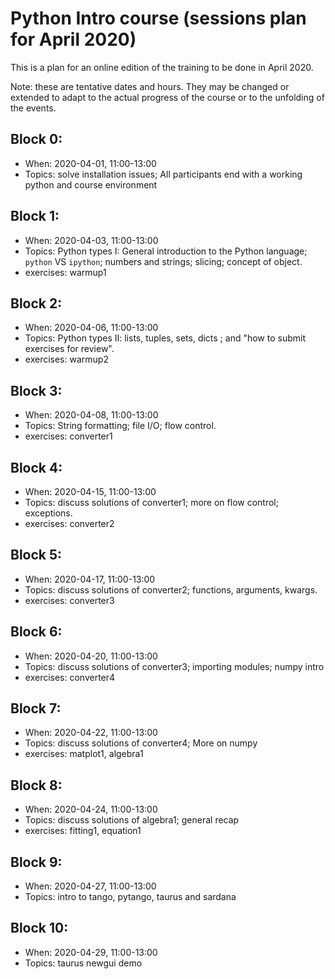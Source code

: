 # Python Intro course (sessions plan for April 2020)

This is a plan for an online edition of the training to be done in April 2020.

Note: these are tentative dates and hours. They may be changed or extended 
to adapt to the actual progress of the course or to the unfolding of the events.


## Block 0:
- When: 2020-04-01, 11:00-13:00
- Topics: solve installation issues; All participants end with a working python 
  and course environment

## Block 1:
- When: 2020-04-03, 11:00-13:00
- Topics: Python types I: General introduction to the Python language; 
  `python` VS `ipython`; numbers and strings; slicing; concept of object.
- exercises: warmup1

## Block 2:
- When: 2020-04-06, 11:00-13:00
- Topics: Python types II: lists, tuples, sets, dicts ; and "how to submit 
  exercises for review".
- exercises: warmup2

## Block 3:
- When: 2020-04-08, 11:00-13:00
- Topics: String formatting; file I/O; flow control. 
- exercises: converter1

## Block 4:
- When: 2020-04-15, 11:00-13:00
- Topics: discuss solutions of converter1; more on flow control; exceptions.
- exercises: converter2

## Block 5:
- When: 2020-04-17, 11:00-13:00
- Topics: discuss solutions of converter2; functions, arguments, kwargs.
- exercises: converter3

## Block 6:
- When: 2020-04-20, 11:00-13:00
- Topics: discuss solutions of converter3; importing modules; numpy intro
- exercises: converter4

## Block 7:
- When: 2020-04-22, 11:00-13:00
- Topics: discuss solutions of converter4; More on numpy
- exercises: matplot1, algebra1

## Block 8:
- When: 2020-04-24, 11:00-13:00
- Topics: discuss solutions of algebra1; general recap
- exercises: fitting1, equation1

## Block 9:
- When: 2020-04-27, 11:00-13:00
- Topics: intro to tango, pytango, taurus and sardana

## Block 10:
- When: 2020-04-29, 11:00-13:00
- Topics: taurus newgui demo

